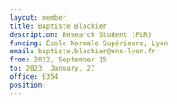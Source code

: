 ```yaml
---
layout: member
title: Baptiste Blachier
description: Research Student (PLR)
funding: École Normale Supérieure, Lyon
email: baptiste.blachier@ens-lyon.fr
from: 2022, September 15
to: 2023, January, 27
office: E354
position:
---
```


